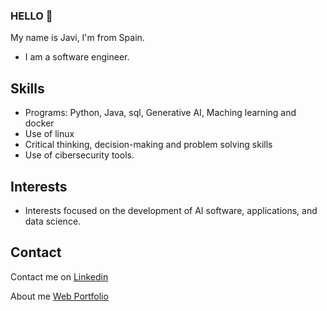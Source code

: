 ### HELLO 👋
My name is Javi, I'm from Spain.
* I am a software engineer.

## Skills
* Programs: Python, Java, sql, Generative AI, Maching learning and docker
* Use of linux
* Critical thinking, decision-making and problem solving skills
* Use of cibersecurity tools.
## Interests
* Interests focused on the development of AI software, applications, and data science.
## Contact
Contact me on [Linkedin](https://www.linkedin.com/in/javier-garz%C3%B3n-62b842255/)

About me [Web Portfolio](https://www.javgm.com)
